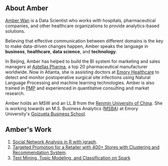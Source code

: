 ## About Amber
[Amber Wan](https://www.linkedin.com/in/amber-wan) is a Data Scientist who works with hospitals, pharmaceutical companies, and other healthcare organizations to provide analytics-based solutions. 

Believing that effective communication between different domains is the key to make data-driven changes happen, Amber speaks the language in **business**, **healthcare**, **data science**, and **technology**.  

In Beijing, Amber has helped to build the BI system for marketing and sales managers at [Astellas Pharma](https://www.astellas.com/), a top 20 pharmaceutical manufacturer worldwide. Now in Atlanta, she is assisting doctors at [Emory Healthcare](https://www.emoryhealthcare.org/) to detect and monitor postoperative surgical site infections using Natural Language Processing and machine learning technologies. Amber is also trained in [PMP](https://www.pmi.org/certifications/types/project-management-pmp) and experienced in quantitative consulting and market research.  

Amber holds an MSW and an LL.B from the [Renmin University of China](http://www.ruc.edu.cn/en). She is working towards an M.S. Business Analytics ([MSBA](https://goizueta.emory.edu/degree/msba/)) at Emory University's [Goizueta Business School](https://goizueta.emory.edu/).  

  

## Amber's Work
1. [Social Network Analysis in R with igraph](https://github.com/aw51244/Social-Network-Analysis).  
2. [Targeted Promotion for a Retailer with 400+ Stores with Clustering and Recommendation System](https://github.com/aw51244/Targeted-Promotion-with-Clustering-and-Recommendation-System).  
3. [Text Mining, Topic Modeling, and Classification on Spark](https://github.com/aw51244/PySpark-Empirical-Exercises)
